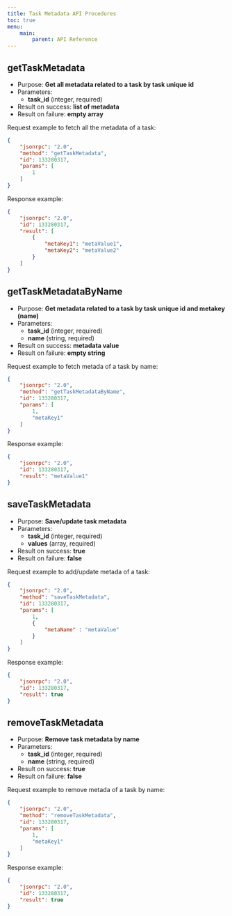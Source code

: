 ```yaml
---
title: Task Metadata API Procedures
toc: true
menu:
    main:
        parent: API Reference
---
```


getTaskMetadata
---------------

- Purpose: **Get all metadata related to a task by task unique id**
- Parameters:
    - **task_id** (integer, required)
- Result on success: **list of metadata**
- Result on failure: **empty array**

Request example to fetch all the metadata of a task:

```json
{
    "jsonrpc": "2.0",
    "method": "getTaskMetadata",
    "id": 133280317,
    "params": [
        1
    ]
}
```

Response example:

```json
{
    "jsonrpc": "2.0",
    "id": 133280317,
    "result": [
        {
            "metaKey1": "metaValue1",
            "metaKey2": "metaValue2"
        }
    ]
}
```

getTaskMetadataByName
---------------------

- Purpose: **Get metadata related to a task by task unique id and
    metakey (name)**
- Parameters:
    - **task_id** (integer, required)
    - **name** (string, required)
- Result on success: **metadata value**
- Result on failure: **empty string**

Request example to fetch metada of a task by name:

```json
{
    "jsonrpc": "2.0",
    "method": "getTaskMetadataByName",
    "id": 133280317,
    "params": [
        1,
        "metaKey1"
    ]
}
```

Response example:

```json
{
    "jsonrpc": "2.0",
    "id": 133280317,
    "result": "metaValue1"
}
```

saveTaskMetadata
----------------

- Purpose: **Save/update task metadata**
- Parameters:
    - **task_id** (integer, required)
    - **values** (array, required)
- Result on success: **true**
- Result on failure: **false**

Request example to add/update metada of a task:

```json
{
    "jsonrpc": "2.0",
    "method": "saveTaskMetadata",
    "id": 133280317,
    "params": [
        1,
        {
            "metaName" : "metaValue"
        }
    ]
}
```

Response example:

```json
{
    "jsonrpc": "2.0",
    "id": 133280317,
    "result": true
}
```

removeTaskMetadata
------------------

- Purpose: **Remove task metadata by name**
- Parameters:
    - **task_id** (integer, required)
    - **name** (string, required)
- Result on success: **true**
- Result on failure: **false**

Request example to remove metada of a task by name:

```json
{
    "jsonrpc": "2.0",
    "method": "removeTaskMetadata",
    "id": 133280317,
    "params": [
        1,
        "metaKey1"
    ]
}
```

Response example:

```json
{
    "jsonrpc": "2.0",
    "id": 133280317,
    "result": true
}
```
